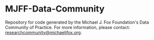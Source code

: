 # MJFF-Data-Community
Repository for code generated by the Michael J. Fox Foundation's Data Community of Practice. For more information, please contact: researchcommunity@michaeljfox.org.
